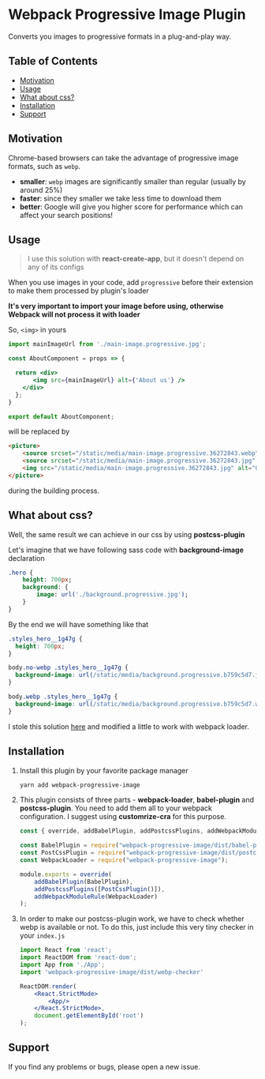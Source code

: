 # Webpack Progressive Image Plugin

Converts you images to progressive formats in a plug-and-play way.


## Table of Contents
- [Motivation](#motivation)
- [Usage](#usage)
- [What about css?](#what_about_css)
- [Installation](#installation)
- [Support](#support)

## Motivation

Chrome-based browsers can take the advantage of progressive image formats, such as `webp`.

- __smaller__: `webp` images are significantly smaller than regular (usually by around 25%)
- __faster__: since they smaller we take less time to download them
- __better__: Google will give you higher score for performance which can affect your search positions!


## Usage

> I use this solution with **react-create-app**, but it doesn't depend on any of its configs

When you use images in your code, add `progressive` before their extension to make them processed by plugin's loader

**It's very important to import your image before using, otherwise Webpack will not process it with loader**

So, `<img>` in yours
```jsx harmony
import mainImageUrl from './main-image.progressive.jpg';

const AboutComponent = props => {

  return <div>
       <img src={mainImageUrl} alt={'About us'} />
    </div>
  };
}

export default AboutComponent;
```

will be replaced by
```html
<picture>
    <source srcset="/static/media/main-image.progressive.36272843.webp" type="image/webp">
    <source srcset="/static/media/main-image.progressive.36272843.jpg" type="image/jpeg">
    <img src="/static/media/main-image.progressive.36272843.jpg" alt="О нас">
</picture>
```

during the building process.

## What about css?
Well, the same result we can achieve in our css by using **postcss-plugin**

Let's imagine that we have following sass code with **background-image** declaration

```sass
.hero {
	height: 700px;
	background: {
		image: url('./background.progressive.jpg');
	}
}
```

By the end we will have something like that

```css
.styles_hero__1g47g {
  height: 700px;
}

body.no-webp .styles_hero__1g47g {
  background-image: url(/static/media/background.progressive.b759c5d7.jpg);
}

body.webp .styles_hero__1g47g {
  background-image: url(/static/media/background.progressive.b759c5d7.webp);
}
```

I stole this solution [here](https://github.com/ai/webp-in-css) and modified a little to work with webpack loader.

## Installation

1. Install this plugin by your favorite package manager

    ```bash
    yarn add webpack-progressive-image
    ```

2. This plugin consists of three parts - **webpack-loader**, **babel-plugin** and **postcss-plugin**.
You need to add them all to your webpack configuration. I suggest using **customrize-cra** for this purpose.

    ```javascript
    const { override, addBabelPlugin, addPostcssPlugins, addWebpackModuleRule} = require("customize-cra");

    const BabelPlugin = require("webpack-progressive-image/dist/babel-plugin");
    const PostCssPlugin = require("webpack-progressive-image/dist/postcss-plugin");
    const WebpackLoader = require("webpack-progressive-image");

    module.exports = override(
        addBabelPlugin(BabelPlugin),
        addPostcssPlugins([PostCssPlugin()]),
        addWebpackModuleRule(WebpackLoader)
    );
    ```

3. In order to make our postcss-plugin work, we have to check whether webp is available or not. To do this, just include
this very tiny checker in your `index.js`

    ```jsx harmony
    import React from 'react';
    import ReactDOM from 'react-dom';
    import App from './App';
    import 'webpack-progressive-image/dist/webp-checker'

    ReactDOM.render(
        <React.StrictMode>
            <App/>
        </React.StrictMode>,
        document.getElementById('root')
    );
    ```


## Support

If you find any problems or bugs, please open a new issue.
